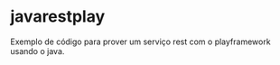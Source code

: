 javarestplay
============

Exemplo de código para prover um serviço rest com o playframework usando o java.
